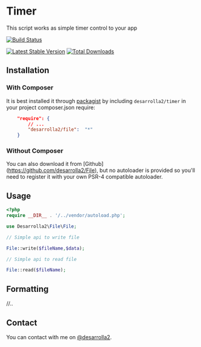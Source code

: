 # Timer

This script works as simple timer control to your app

[![Build Status](https://secure.travis-ci.org/desarrolla2/File.png)](http://travis-ci.org/desarrolla2/File)

[![Latest Stable Version](https://poser.pugx.org/desarrolla2/file/v/stable.png)](https://packagist.org/packages/desarrolla2/file) [![Total Downloads](https://poser.pugx.org/desarrolla2/file/downloads.png)](https://packagist.org/packages/desarrolla2/file)

## Installation

### With Composer

It is best installed it through [packagist](http://packagist.org/packages/desarrolla2/file) 
by including `desarrolla2/timer` in your project composer.json require:

``` json
    "require": {
        // ...
        "desarrolla2/file":  "*"
    }
```

### Without Composer

You can also download it from [Github] (https://github.com/desarrolla2/File),  but no autoloader is provided so 
you'll need to register it with your own PSR-4  compatible autoloader.

## Usage
   
``` php   
<?php
require __DIR__ . '/../vendor/autoload.php';

use Desarrolla2\File\File;

// Simple api to write file

File::write($fileName,$data);

// Simple api to read file

File::read($fileName);

```

## Formatting

//..

## Contact

You can contact with me on [@desarrolla2](https://twitter.com/desarrolla2).